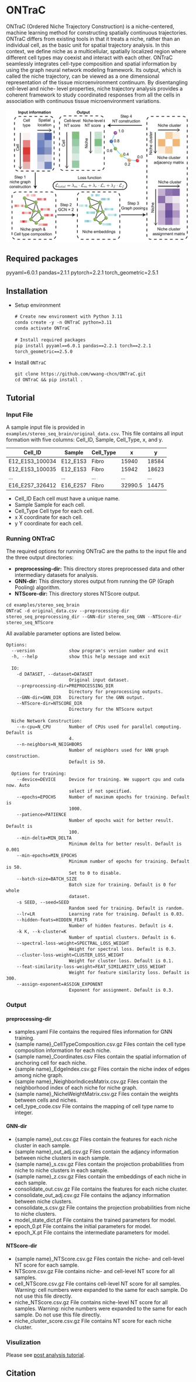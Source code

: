 # **ONTraC**

ONTraC (Ordered Niche Trajectory Construction) is a niche-centered, machine learning
method for constructing spatially continuous trajectories. ONTraC differs from existing tools in
that it treats a niche, rather than an individual cell, as the basic unit for spatial trajectory
analysis. In this context, we define niche as a multicellular, spatially localized region where
different cell types may coexist and interact with each other.  ONTraC seamlessly integrates
cell-type composition and spatial information by using the graph neural network modeling
framework. Its output, which is called the niche trajectory, can be viewed as a one dimensional
representation of the tissue microenvironment continuum. By disentangling cell-level and niche-
level properties, niche trajectory analysis provides a coherent framework to study coordinated
responses from all the cells in association with continuous tissue microenvironment variations.

![ONTraC Structure](docs/source/_static/images/ONTraC_structure.png)

## Required packages

pyyaml=6.0.1
pandas=2.1.1
pytorch=2.2.1
torch_geometric=2.5.1

## Installation

- Setup environment

  ```{sh}
  # Create new environment with Python 3.11
  conda create -y -n ONTraC python=3.11
  conda activate ONTraC

  # Install required packages
  pip install pyyaml==6.0.1 pandas==2.2.1 torch==2.2.1 torch_geometric==2.5.0
  ```

- Install `ONTraC`

  ```{sh}
  git clone https://github.com/wwang-chcn/ONTraC.git
  cd ONTraC && pip install .
  ```

## Tutorial

### Input File

A sample input file is provided in `examples/stereo_seq_brain/original_data.csv`.
This file contains all input formation with five columns: Cell_ID, Sample, Cell_Type, x, and y.

| Cell_ID         | Sample   | Cell_Type | x       | y     |
| --------------- | -------- | --------- | ------- | ----- |
| E12_E1S3_100034 | E12_E1S3 | Fibro     | 15940   | 18584 |
| E12_E1S3_100035 | E12_E1S3 | Fibro     | 15942   | 18623 |
| ...             | ...      | ...       | ...     | ...   |
| E16_E2S7_326412 | E16_E2S7 | Fibro     | 32990.5 | 14475 |

- Cell_ID
Each cell must have a unique name.
- Sample
Sample for each cell.
- Cell_Type
Cell type for each cell.
- x
X coordinate for each cell.
- y
Y coordinate for each cell.

### Running ONTraC

The required options for running ONTraC are the paths to the input file and the three output directories:

- **preprocessing-dir:** This directory stores preprocessed data and other intermediary datasets for analysis.
- **GNN-dir:** This directory stores output from running the GP (Graph Pooling) algorithm.
- **NTScore-dir:** This directory stores NTScore output.

```{sh}
cd examples/stereo_seq_brain
ONTraC -d original_data.csv --preprocessing-dir stereo_seq_preprocessing_dir --GNN-dir stereo_seq_GNN --NTScore-dir stereo_seq_NTScore
```

All available parameter options are listed below.

```{sh}
Options:
  --version             show program's version number and exit
  -h, --help            show this help message and exit
  
  IO:
    -d DATASET, --dataset=DATASET
                        Original input dataset.
    --preprocessing-dir=PREPROCESSING_DIR
                        Directory for preprocessing outputs.
    --GNN-dir=GNN_DIR   Directory for the GNN output.
    --NTScore-dir=NTSCORE_DIR
                        Directory for the NTScore output
  
  Niche Network Construction:
    --n-cpu=N_CPU       Number of CPUs used for parallel computing. Default is
                        4.
    --n-neighbors=N_NEIGHBORS
                        Number of neighbors used for kNN graph construction.
                        Default is 50.
  
  Options for training:
    --device=DEVICE     Device for training. We support cpu and cuda now. Auto
                        select if not specified.
    --epochs=EPOCHS     Number of maximum epochs for training. Default is
                        1000.
    --patience=PATIENCE
                        Number of epochs wait for better result. Default is
                        100.
    --min-delta=MIN_DELTA
                        Minimum delta for better result. Default is 0.001
    --min-epochs=MIN_EPOCHS
                        Minimum number of epochs for training. Default is 50.
                        Set to 0 to disable.
    --batch-size=BATCH_SIZE
                        Batch size for training. Default is 0 for whole
                        dataset.
    -s SEED, --seed=SEED
                        Random seed for training. Default is random.
    --lr=LR             Learning rate for training. Default is 0.03.
    --hidden-feats=HIDDEN_FEATS
                        Number of hidden features. Default is 4.
    -k K, --k-cluster=K
                        Number of spatial clusters. Default is 6.
    --spectral-loss-weight=SPECTRAL_LOSS_WEIGHT
                        Weight for spectral loss. Default is 0.3.
    --cluster-loss-weight=CLUSTER_LOSS_WEIGHT
                        Weight for cluster loss. Default is 0.1.
    --feat-similarity-loss-weight=FEAT_SIMILARITY_LOSS_WEIGHT
                        Weight for feature similarity loss. Default is 300.
    --assign-exponent=ASSIGN_EXPONENT
                        Exponent for assignment. Default is 0.3.
```

### Output

#### preprocessing-dir

- samples.yaml
File contains the required files information for GNN training.
- {sample name}_CellTypeComposition.csv.gz
Files contain the cell type composition information for each niche.
- {sample name}_Coordinates.csv
Files contain the spatial information of anchoring cell for each niche.
- {sample name}_EdgeIndex.csv.gz
Files contain the niche index of edges among niche graph.
- {sample name}_NeighborIndicesMatrix.csv.gz
Files contain the neighborhood index of each niche for niche graph.
- {sample name}_NicheWeightMatrix.csv.gz
Files contain the weights between cells and niches.
- cell_type_code.csv
File contains the mapping of cell type name to integer.

#### GNN-dir

- {sample name}_out.csv.gz
Files contain the features for each niche cluster in each sample.
- {sample name}_out_adj.csv.gz
Files contain the adjancy information between niche clusters in each sample.
- {sample name}_s.csv.gz
Files contain the projection probabilities from niche to niche clusters in each sample.
- {sample name}_z.csv.gz
Files contain the embeddings of each niche in each sample.
- consolidate_out.csv.gz
File contains the features for each niche cluster.
- consolidate_out_adj.csv.gz
File contains the adjancy information between niche clusters.
- consolidate_s.csv.gz
File contains the projection probabilities from niche to niche clusters.
- model_state_dict.pt
File contains the trained parameters for model.
- epoch_0.pt
File contains the initial parameters for model.
- epoch_X.pt
File contains the intermediate parameters for model.

#### NTScore-dir

- {sample name}_NTScore.csv.gz
Files contain the niche- and cell-level NT score for each sample.
- NTScore.csv.gz
File contains niche- and cell-level NT score for all samples.
- cell_NTScore.csv.gz
File contains cell-level NT score for all samples.
Warning: cell numbers were expanded to the same for each sample. Do not use this file directly.
- niche_NTScore.csv.gz
File contains niche-level NT score for all samples.
Warning: niche numbers were expanded to the same for each sample. Do not use this file directly.
- niche_cluster_score.csv.gz
File contains NT score for each niche cluster.

### Visulization

Please see [post analysis tutorial](tutorial/post_analysis.md).

## Citation
